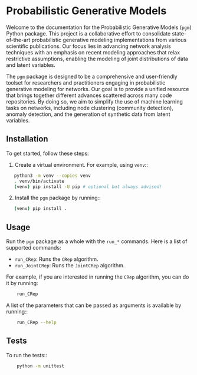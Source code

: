 # Probabilistic Generative Models

Welcome to the documentation for the Probabilistic Generative Models (``pgm``) Python package. This project is a
collaborative effort to consolidate state-of-the-art probabilistic generative modeling implementations from various
scientific publications. Our focus lies in advancing network analysis techniques with an emphasis on recent modeling
approaches that relax restrictive assumptions, enabling the modeling of joint distributions of data and latent
variables.

The ``pgm`` package is designed to be a comprehensive and user-friendly toolset for researchers and practitioners engaging
in probabilistic generative modeling for networks. Our goal is to provide a unified resource that brings together
different advances scattered across many code repositories. By doing so, we aim to simplify the use of machine
learning tasks on networks, including node clustering (community detection), anomaly detection, and the generation of
synthetic data from latent variables.

## Installation

To get started, follow these steps:

1. Create a virtual environment. For example, using ``venv``::

```bash
   python3 -m venv --copies venv
   . venv/bin/activate
   (venv) pip install -U pip # optional but always advised!
```

2. Install the ``pgm`` package by running::

```bash
   (venv) pip install .
```

## Usage

Run the `pgm` package as a whole with the `run_*` commands. Here is a list of supported commands:

- `run_CRep`: Runs the `CRep` algorithm.
- `run_JointCRep`: Runs the `JointCRep` algorithm.

For example, if you are interested in running the `CRep` algorithm, you can do it by running:

```bash
    run_CRep
```
A list of the parameters that can be passed as arguments is available by running::

```bash
    run_CRep --help
```

## Tests

To run the tests::

```bash
    python -m unittest
```
